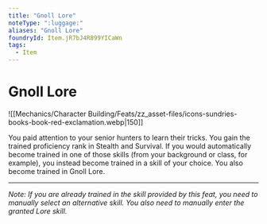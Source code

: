 ```yaml
---
title: "Gnoll Lore"
noteType: ":luggage:"
aliases: "Gnoll Lore"
foundryId: Item.jR7bJ4R899YICaWn
tags:
  - Item
---
```


# Gnoll Lore
![[Mechanics/Character Building/Feats/zz_asset-files/icons-sundries-books-book-red-exclamation.webp|150]]

You paid attention to your senior hunters to learn their tricks. You gain the trained proficiency rank in Stealth and Survival. If you would automatically become trained in one of those skills (from your background or class, for example), you instead become trained in a skill of your choice. You also become trained in Gnoll Lore.

* * *

_Note: If you are already trained in the skill provided by this feat, you need to manually select an alternative skill. You also need to manually enter the granted Lore skill._
